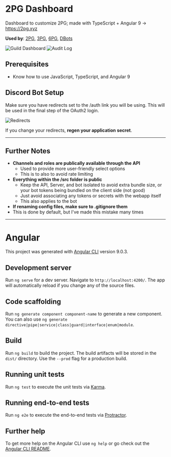 # 2PG Dashboard
Dashboard to customize 2PG; made with TypeScript + Angular 9 -> https://2pg.xyz

**Used by**: [2PG](https://2pg.xyz), [3PG](https://3pg.xyz), [6PG](https://github.com/theADAMJR/6PG), [DBots](https://dbots.co)

![Guild Dashboard](https://i.ibb.co/n3D80Dx/2-PG-Dashboard.png)
![Audit Log](https://2pg.xyz/assets/docs/img/dashboard-v0.2.0b.png)

## Prerequisites
- Know how to use JavaScript, TypeScript, and Angular 9

## Discord Bot Setup
Make sure you have redirects set to the /auth link you will be using.
This will be used in the final step of the OAuth2 login.
  
![Redirects](https://i.ibb.co/9pbfVwL/updated-redirects.png)

If you change your redirects, **regen your application secret**.

---

## Further Notes
- **Channels and roles are publically available through the API**
  - Used to provide more user-friendly select options
  - This is to also to avoid rate limiting
- **Everything within the /src folder is public**
  - Keep the API, Server, and bot isolated to avoid extra bundle size, or your bot tokens being bundled on the client side (not good)
  - Just avoid associating any tokens or secrets with the webapp itself
  - This also applies to the bot
- **If renaming config files, make sure to .gitignore them**
 - This is done by default, but I've made this mistake many times

---

# Angular

This project was generated with [Angular CLI](https://github.com/angular/angular-cli) version 9.0.3.

## Development server

Run `ng serve` for a dev server. Navigate to `http://localhost:4200/`. The app will automatically reload if you change any of the source files.

## Code scaffolding

Run `ng generate component component-name` to generate a new component. You can also use `ng generate directive|pipe|service|class|guard|interface|enum|module`.

## Build

Run `ng build` to build the project. The build artifacts will be stored in the `dist/` directory. Use the `--prod` flag for a production build.

## Running unit tests

Run `ng test` to execute the unit tests via [Karma](https://karma-runner.github.io).

## Running end-to-end tests

Run `ng e2e` to execute the end-to-end tests via [Protractor](http://www.protractortest.org/).

## Further help

To get more help on the Angular CLI use `ng help` or go check out the [Angular CLI README](https://github.com/angular/angular-cli/blob/master/README.md).
